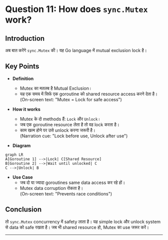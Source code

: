 # Question 11: How does `sync.Mutex` work?  

## Introduction  
अब बात करेंगे `sync.Mutex` की। यह Go language में mutual exclusion lock है।  

## Key Points  

- **Definition**  
  * Mutex का मतलब है Mutual Exclusion।  
  * यह एक समय में सिर्फ एक goroutine को shared resource access करने देता है।  
  (On-screen text: "Mutex = Lock for safe access")  

- **How it works**  
  * Mutex के दो methods हैं: `Lock` और `Unlock`।  
  * जब एक goroutine resource लेता है तो वह lock करता है।  
  * काम खत्म होने पर उसे unlock करना जरूरी है।  
  (Narration cue: "Lock before use, Unlock after use")  

- **Diagram**  
```mermaid
graph LR
A[Goroutine 1] -->|Lock| C[Shared Resource]
B[Goroutine 2] -->|Wait until unlocked| C
C -->|Unlock| B
```

- **Use Case**  
  * जब दो या ज्यादा goroutines same data access कर रहे हों।  
  * Mutex data corruption रोकता है।  
  (On-screen text: "Prevents race conditions")  

## Conclusion  
तो `sync.Mutex` concurrency में safety लाता है। यह simple lock और unlock system से data को safe रखता है। जब भी shared resource हो, Mutex का use जरूर करें।  


---
